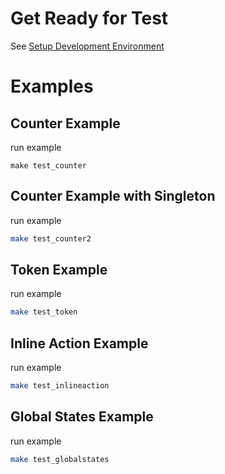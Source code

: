 
# Get Ready for Test

See [Setup Development Environment](https://uuosio.github.io/rscdk-book/env.html)

# Examples
## Counter Example

run example

```
make test_counter
```

## Counter Example with Singleton

run example

```bash
make test_counter2
```

## Token Example

run example

```bash
make test_token
```

## Inline Action Example

run example

```bash
make test_inlineaction
```

## Global States Example

run example

```bash
make test_globalstates
```

